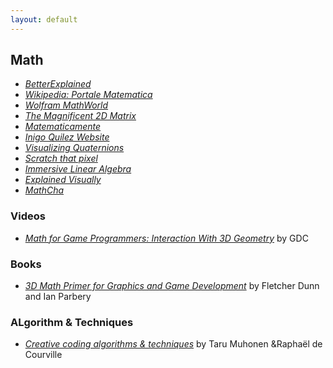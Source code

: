 ```yaml
---
layout: default
---
```


## Math

* _[BetterExplained](https://betterexplained.com/)_
* _[Wikipedia: Portale Matematica](https://it.wikipedia.org/wiki/Portale:Matematica)_
* _[Wolfram MathWorld](http://mathworld.wolfram.com/)_
* _[The Magnificent 2D Matrix](http://ncase.me/matrix/)_
* _[Matematicamente](https://www.matematicamente.it/)_
* _[Inigo Quilez Website](https://iquilezles.org/)_
* _[Visualizing Quaternions](https://eater.net/quaternions)_
* _[Scratch that pixel](https://www.scratchapixel.com/)_
* _[Immersive Linear Algebra](http://immersivemath.com/)_
* _[Explained Visually](https://setosa.io/ev/)_
* _[MathCha](https://www.mathcha.io/)_

### Videos

* _[Math for Game Programmers: Interaction With 3D Geometry](https://www.youtube.com/watch?v=GpsKrAipXm8)_ by GDC

### Books

* _[3D Math Primer for Graphics and Game Development](https://gamemath.com/book/)_ by Fletcher Dunn and Ian Parbery

### ALgorithm & Techniques

* _[Creative coding algorithms & techniques](https://www.notion.so/Creative-coding-algorithms-techniques-c5550ef2f7574126bdc77b09ed76651b)_ by Taru Muhonen &Raphaël de Courville
